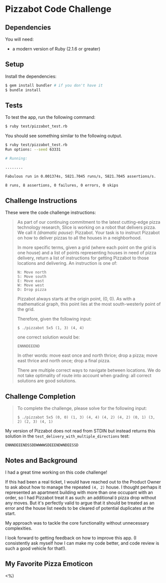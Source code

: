 # Pizzabot Code Challenge

## Dependencies

You will need:

* a modern version of Ruby (2.1.6 or greater)

## Setup

Install the dependencies:

```bash
$ gem install bundler # if you don't have it
$ bundle install
```

## Tests

To test the app, run the following command:

```bash
$ ruby test/pizzabot_test.rb
```

You should see something similar to the following output.
```bash
$ ruby test/pizzabot_test.rb
Run options: --seed 63331

# Running:

........

Fabulous run in 0.001374s, 5821.7045 runs/s, 5821.7045 assertions/s.

8 runs, 8 assertions, 0 failures, 0 errors, 0 skips
```

## Challenge Instructions

These were the code challenge instructions: 

> As part of our continuing commitment to the latest cutting-edge pizza technology research, Slice is working on a robot that delivers pizza. We call it *(dramatic pause)*: Pizzabot. Your task is to instruct Pizzabot on how to deliver pizzas to all the houses in a neighborhood.
>
> In more specific terms, given a grid (where each point on the grid is one house) and a list of points representing houses in need of pizza delivery, return a list of instructions for getting Pizzabot to those locations and delivering. An instruction is one of:
>
> ```
> N: Move north
> S: Move south
> E: Move east
> W: Move west
> D: Drop pizza
>
> ```
>
> Pizzabot always starts at the origin point, (0, 0). As with a mathematical graph, this point lies at the most south-westerly point of the grid.
>
> Therefore, given the following input:
>
> ```
> $ ./pizzabot 5x5 (1, 3) (4, 4)
> ```
>
> one correct solution would be:
>
> ```
> ENNNDEEEND
>
> ```
>
> In other words: move east once and north thrice; drop a pizza; move east thrice and north once; drop a final pizza.
>
> There are multiple correct ways to navigate between locations. We do not take optimality of route into account when grading: all correct solutions are good solutions.

## Challenge Completion

> To complete the challenge, please solve for the following input:
>
> ```
> $ ./pizzabot 5x5 (0, 0) (1, 3) (4, 4) (4, 2) (4, 2) (0, 1) (3, 2) (2, 3) (4, 1)
> ```
>
> 

My version of Pizzabot does not read from STDIN but instead returns this solution in the `test_delivery_with_multiple_directions` test: 

```
ENNNDEEENDSSDDWWWWSDEEENDWNDEESSD
```

## Notes and Background

I had a great time working on this code challenge!

If this had been a real ticket, I would have reached out to the Product Owner to ask about how to manage the repeated `(4, 2)` house. I thought perhaps it represented an apartment building with more than one occupant with an order, so I had Pizzabot treat it as such: an additional `D` pizza drop without any moves. But it's perfectly valid to argue that it should be treated as an error and the house list needs to be cleared of potential duplicates at the start.

My approach was to tackle the core functionality without unnecessary complexities.

I look forward to getting feedback on how to improve this app. (I consistently ask myself how I can make my code better, and code review is such a good vehicle for that!).

## My Favorite Pizza Emoticon

<%)
